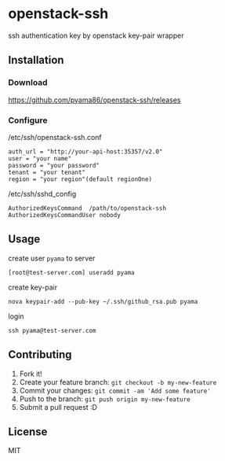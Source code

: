 # openstack-ssh
ssh authentication key by openstack key-pair wrapper

## Installation

### Download
https://github.com/pyama86/openstack-ssh/releases

### Configure
 /etc/ssh/openstack-ssh.conf
 ```
 auth_url = "http://your-api-host:35357/v2.0"
 user = "your name"
 password = "your password"
 tenant = "your tenant"
 region = "your region"(default regionOne)
 ```
 /etc/ssh/sshd_config
 ```
 AuthorizedKeysCommand  /path/to/openstack-ssh
 AuthorizedKeysCommandUser nobody
 ```

## Usage
 create user `pyama` to server
```
[root@test-server.com] useradd pyama
```

create key-pair

```
nova keypair-add --pub-key ~/.ssh/github_rsa.pub pyama
```
login
```
ssh pyama@test-server.com
```


## Contributing

1. Fork it!
2. Create your feature branch: `git checkout -b my-new-feature`
3. Commit your changes: `git commit -am 'Add some feature'`
4. Push to the branch: `git push origin my-new-feature`
5. Submit a pull request :D


## License

MIT
